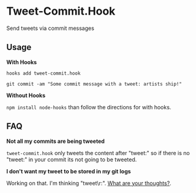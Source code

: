# Tweet-Commit.Hook

Send tweets via commit messages

## Usage

**With Hooks**

`hooks add tweet-commit.hook`

`git commit -am "Some commit message with a tweet: artists ship!"`

**Without Hooks**

`npm install node-hooks` than follow the directions for with hooks.

## FAQ

**Not all my commits are being tweeted**

`tweet-commit.hook` only tweets the content after "tweet:" so if there is no "tweet:" in your commit its not going to be tweeted.

**I don't want my tweet to be stored in my git logs**

Working on that. I'm thinking "tweet\r:". [What are your thoughts?](https://github.com/mcwhittemore/tweet-commit.hook).